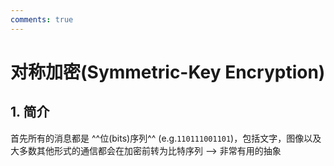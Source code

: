 ```yaml
---
comments: true
---
```


# 对称加密(Symmetric-Key Encryption)

## 1. 简介

首先所有的消息都是 ^^位(bits)序列^^ (e.g.`110111001101`)，包括文字，图像以及大多数其他形式的通信都会在加密前转为比特序列  -->  非常有用的抽象